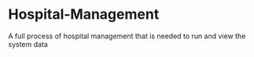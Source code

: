 # Hospital-Management
A full process of hospital management that is needed to run and view the system data
